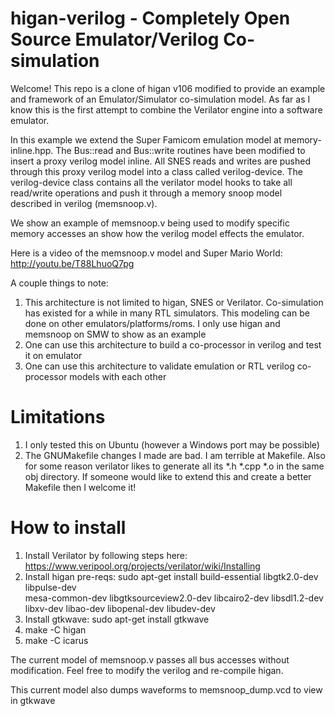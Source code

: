 higan-verilog - Completely Open Source Emulator/Verilog Co-simulation
===============================

Welcome! This repo is a clone of higan v106 modified to provide an example and framework of an Emulator/Simulator co-simulation model. As far as I know this is the first attempt to combine the Verilator engine into a software emulator.

In this example we extend the Super Famicom emulation model at memory-inline.hpp. The Bus::read and Bus::write routines have been modified to insert a proxy verilog model inline. All SNES reads and writes are pushed through this proxy verilog model into a class called verilog-device. The verilog-device class contains all the verilator model hooks to take all read/write operations and push it through a memory snoop model described in verilog (memsnoop.v).

We show an example of memsnoop.v being used to modify specific memory accesses an show how the verilog model effects the emulator.

Here is a video of the memsnoop.v model and Super Mario World: http://youtu.be/T88LhuoQ7pg

A couple things to note:
1) This architecture is not limited to higan, SNES or Verilator. Co-simulation has existed for a while in many RTL simulators. This modeling can be done on other emulators/platforms/roms. I only use higan and memsnoop on SMW to show as an example
2) One can use this architecture to build a co-processor in verilog and test it on emulator
3) One can use this architecture to validate emulation or RTL verilog co-processor models with each other

Limitations
===============================
1) I only tested this on Ubuntu (however a Windows port may be possible)
2) The GNUMakefile changes I made are bad. I am terrible at Makefile. Also for some reason verilator likes to generate all its *.h *.cpp *.o in the same obj directory. If someone would like to extend this and create a better Makefile then I welcome it!

How to install
===============================

1) Install Verilator by following steps here: https://www.veripool.org/projects/verilator/wiki/Installing
2) Install higan pre-reqs: 
	sudo apt-get install build-essential libgtk2.0-dev libpulse-dev \
    mesa-common-dev libgtksourceview2.0-dev libcairo2-dev libsdl1.2-dev \
    libxv-dev libao-dev libopenal-dev libudev-dev
3) Install gtkwave: sudo apt-get install gtkwave
4) make -C higan
5) make -C icarus

The current model of memsnoop.v passes all bus accesses without modification. Feel free to modify the verilog and re-compile higan.

This current model also dumps waveforms to memsnoop_dump.vcd to view in gtkwave




	
	